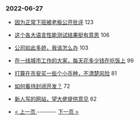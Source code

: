 ### 2022-06-27 
- [因为正常下班被老板公开批评](https://www.v2ex.com/t/862395) 123
- [这个各大语言性能测试结果挺有意思](https://www.v2ex.com/t/862452) 106
- [公司如此多娇，我该怎么办](https://www.v2ex.com/t/862406) 103
- [在一线城市工作的大家，每天花多少钱在吃饭上](https://www.v2ex.com/t/862448) 99
- [打算在币安买一些个小币种，不清楚风险](https://www.v2ex.com/t/862393) 81
- [如何看待封闭开发？](https://www.v2ex.com/t/862330) 72
- [新人写的网站，望大佬提供意见](https://www.v2ex.com/t/862397) 62 

- [ < 上一页 ](https://github.com/able8/v2ex-hot-record/blob/master/2022-06-26.md) -------- [ 下一页 > ](https://github.com/able8/v2ex-hot-record/blob/master/2022-06-28.md)